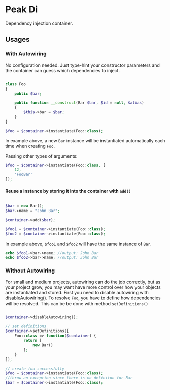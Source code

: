 # Peak Di
Dependency injection container.

## Usages

### With Autowiring

No configuration needed. Just type-hint your constructor parameters and the container can guess which dependencies to inject.

```PHP

class Foo
{
    public $bar;

    public function __construct(Bar $bar, $id = null, $alias)
    {
        $this->bar = $bar;
    }
}

$foo = $container->instantiate(Foo::class);
```
In example above, a new ``Bar`` instance will be instantiated automatically each time when creating ``Foo``.

Passing other types of arguments:
```PHP
$foo = $container->instantiate(Foo::class, [
    12,
    'FooBar'
]);
```

#### Reuse a instance by storing it into the container with ```add()```

```PHP

$bar = new Bar();
$bar->name = "John Bar";

$container->add($bar);

$foo1 = $container->instantiate(Foo::class);
$foo2 = $container->instantiate(Foo::class);
```

In example above, ``$foo1`` and ``$foo2`` will have the same instance of ``Bar``.

```PHP
echo $foo1->bar->name; //output: John Bar
echo $foo2->bar->name; //output: John Bar
```

### Without Autowiring
For small and medium projects, autowiring can do the job correctly, but as your project grow, you may want have more control over how your objects are instantiated and stored.
First you need to disable autowiring with disableAutowiring(). To resolve ```Foo```, you have to define how dependencies will be resolved. This can be be done with method ```setDefinitions()```

```PHP

$container->disableAutowiring();

// set definitions
$container->setDefinitions([
    Foo::class => function($container) {
        return [
            new Bar()
        ];
    }
]);

// create foo successfully
$foo = $container->instantiate(Foo::class);
//throw an exception since there is no definiton for Bar
$bar = $container->instantiate(Foo::class);
```